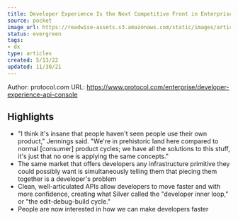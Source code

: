 ```yaml
---
title: Developer Experience Is the Next Competitive Front in Enterprise Tech
source: pocket
image_url: https://readwise-assets.s3.amazonaws.com/static/images/article4.6bc1851654a0.png
status: evergreen
tags: 
- dx 
type: articles
created: 5/13/22
updated: 11/30/21
---
```


Author: protocol.com
URL: https://www.protocol.com/enterprise/developer-experience-api-console

## Highlights
- "I think it's insane that people haven't seen people use their own product," Jennings said. "We're in prehistoric land here compared to normal [consumer] product cycles; we have all the solutions to this stuff, it's just that no one is applying the same concepts."
- The same market that offers developers any infrastructure primitive they could possibly want is simultaneously telling them that piecing them together is a developer's problem
- Clean, well-articulated APIs allow developers to move faster and with more confidence, creating what Silver called the "developer inner loop," or "the edit-debug-build cycle."
- People are now interested in how we can make developers faster
